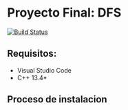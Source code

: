 # Proyecto Final: DFS

[![Build Status](https://travis-ci.org/joemccann/dillinger.svg?branch=master)](https://travis-ci.org/joemccann/dillinger)


## Requisitos:

- Visual Studio Code
- C++ 13.4*


## Proceso de instalacion
    



